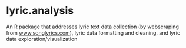# lyric.analysis
An R package that addresses lyric text data collection (by webscraping from www.songlyrics.com), lyric data formatting and cleaning, and lyric data exploration/visualization

